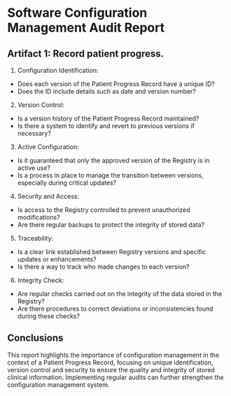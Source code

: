 # Software Configuration Management Audit Report
## Artifact 1: Record patient progress.

 1. Configuration Identification:
 - Does each version of the Patient Progress Record have a unique ID?
- Does the ID include details such as date and version number?

 2. Version Control:

- Is a version history of the Patient Progress Record maintained?
- Is there a system to identify and revert to previous versions if necessary?

3. Active Configuration:

- Is it guaranteed that only the approved version of the Registry is in active use?
- Is a process in place to manage the transition between versions, especially during critical updates?

4. Security and Access:

- Is access to the Registry controlled to prevent unauthorized modifications?
- Are there regular backups to protect the integrity of stored data?

5. Traceability:

- Is a clear link established between Registry versions and specific updates or enhancements?
- Is there a way to track who made changes to each version?

6. Integrity Check:
- Are regular checks carried out on the integrity of the data stored in the Registry?
- Are there procedures to correct deviations or inconsistencies found during these checks?

## Conclusions

This report highlights the importance of configuration management in the context of a Patient Progress Record, focusing on unique identification, version control and security to ensure the quality and integrity of stored clinical information. Implementing regular audits can further strengthen the configuration management system.
